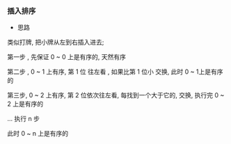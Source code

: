 ### 插入排序

- 思路

类似打牌, 把小牌从左到右插入进去;

第一步 , 先保证 0 ~ 0 上是有序的,  天然有序

第二步 , 0 ~ 1 上有序,  第 1 位 往左看 , 如果比第 1 位小 交换, 此时 0 ~ 1上是有序的

第三步,  0 ~ 2 上有序, 第 2 位依次往左看, 每找到一个大于它的, 交换,  执行完 0 ~ 2 上是有序的 


... 执行 n 步


此时 0 ~ n 上是有序的
